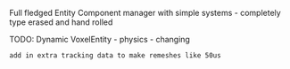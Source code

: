 

Full fledged Entity Component manager with simple systems
    - completely type erased and hand rolled


TODO: Dynamic VoxelEntity
    - physics
    - changing


    add in extra tracking data to make remeshes like 50us